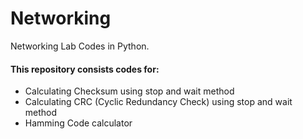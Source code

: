 # Networking
Networking Lab Codes in Python.

#### This repository consists codes for:
 - Calculating Checksum using stop and wait method
 - Calculating CRC (Cyclic Redundancy Check) using stop and wait method
 - Hamming Code calculator
